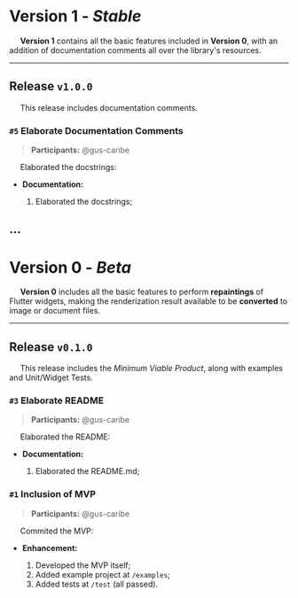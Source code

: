 # **Version 1** - _Stable_
&nbsp;&nbsp;&nbsp;&nbsp; **Version 1** contains all the basic features included in **Version 0**, with an addition of documentation comments all over the library's resources.

----

## Release `v1.0.0`
&nbsp;&nbsp;&nbsp;&nbsp; This release includes documentation comments.

### `#5` Elaborate Documentation Comments
> **Participants:** @gus-caribe

&nbsp;&nbsp;&nbsp;&nbsp; Elaborated the docstrings:

- **Documentation:**

    1. Elaborated the docstrings;

...
----

# **Version 0** - _Beta_
&nbsp;&nbsp;&nbsp;&nbsp; **Version 0** includes all the basic features to perform **repaintings** of Flutter widgets, making the renderization result available to be **converted** to image or document files.

----

## Release `v0.1.0`
&nbsp;&nbsp;&nbsp;&nbsp; This release includes the _Minimum Viable Product_, along with examples and Unit/Widget Tests.

### `#3` Elaborate README
> **Participants:** @gus-caribe

&nbsp;&nbsp;&nbsp;&nbsp; Elaborated the README:

- **Documentation:**

    1. Elaborated the README.md;

### `#1` Inclusion of MVP
> **Participants:** @gus-caribe

&nbsp;&nbsp;&nbsp;&nbsp; Commited the MVP:

- **Enhancement:**

    1. Developed the MVP itself;
    2. Added example project at `/examples`;
    3. Added tests at `/test` (all passed).

